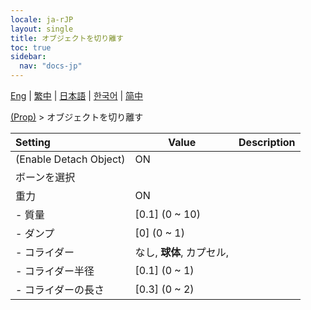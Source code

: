```yaml
---
locale: ja-rJP
layout: single
title: オブジェクトを切り離す
toc: true
sidebar:
  nav: "docs-jp"
---
```

[Eng](/dancexr/menu/2025.4/prop/detach_object) | [繁中](/tw/dancexr/menu/2025.4/prop/detach_object) | [日本語](/jp/dancexr/menu/2025.4/prop/detach_object) | [한국어](/kr/dancexr/menu/2025.4/prop/detach_object) | [简中](/zh/dancexr/menu/2025.4/prop/detach_object)

[(Prop)](../menu#(Prop)) > オブジェクトを切り離す



| Setting | Value | Description |
| :--- | --- | :--- |
| (Enable Detach Object) | ON | 
| ボーンを選択 || 
| 重力 | ON | 
|- 質量 | [0.1] (0 ~ 10) | 
|- ダンプ | [0] (0 ~ 1) | 
|- コライダー | なし, **球体**, カプセル,  | 
|- コライダー半径 | [0.1] (0 ~ 1) | 
|- コライダーの長さ | [0.3] (0 ~ 2) | 
